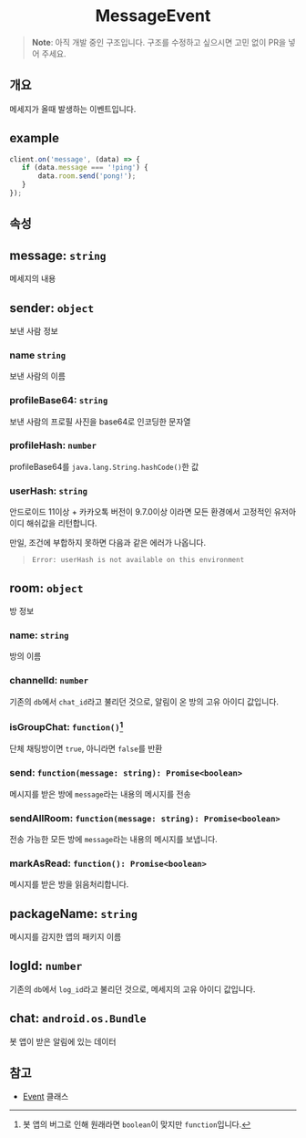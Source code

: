<h1 align="center">MessageEvent</h1>

> **Note**: 아직 개발 중인 구조입니다. 구조를 수정하고 싶으시면 고민 없이 PR을 넣어 주세요.

## 개요

메세지가 올때 발생하는 이벤트입니다.

## example

```javascript
client.on('message', (data) => {
   if (data.message === '!ping') {
       data.room.send('pong!');
   } 
});
```

## 속성

## message: `string`

메세지의 내용

## sender: `object`

보낸 사람 정보

### name `string`

보낸 사람의 이름

### profileBase64: `string`

보낸 사람의 프로필 사진을 base64로 인코딩한 문자열

### profileHash: `number`

profileBase64를 `java.lang.String.hashCode()`한 값

### userHash: `string`

안드로이드 11이상 + 카카오톡 버전이 9.7.0이상 이라면 모든 환경에서 고정적인 유저아이디 해쉬값을 리턴합니다.

만일, 조건에 부합하지 못하면 다음과 같은 에러가 나옵니다.
> `Error: userHash is not available on this environment`

## room: `object`

방 정보

### name: `string`

방의 이름

### channelId: `number`

기존의 `db`에서 `chat_id`라고 불리던 것으로, 알림이 온 방의 고유 아이디 값입니다.

### isGroupChat: `function()`[^BUG]

단체 채팅방이면 `true`, 아니라면 `false`를 반환
[^BUG]: 봇 앱의 버그로 인해 원래라면 `boolean`이 맞지만 `function`입니다.

### send: `function(message: string): Promise<boolean>`

메시지를 받은 방에 `message`라는 내용의 메시지를 전송

### sendAllRoom: `function(message: string): Promise<boolean>`

전송 가능한 모든 방에 `message`라는 내용의 메시지를 보냅니다.

### markAsRead: `function(): Promise<boolean>`

메시지를 받은 방을 읽음처리합니다.

## packageName: `string`

메시지를 감지한 앱의 패키지 이름

## logId: `number`

기존의 `db`에서 `log_id`라고 불리던 것으로, 메세지의 고유 아이디 값입니다.

## chat: `android.os.Bundle`

봇 앱이 받은 알림에 있는 데이터

## 참고

- [Event](/event/Event.md) 클래스
